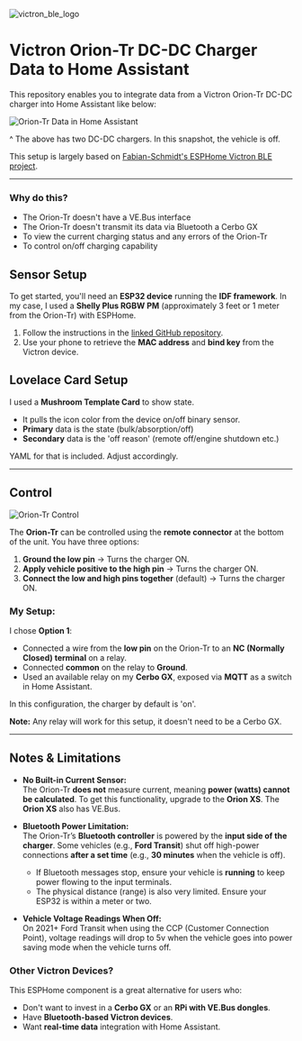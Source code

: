 ![victron_ble_logo](https://github.com/user-attachments/assets/10f85c0d-0de1-4c5c-becb-51f812454c00)

# Victron Orion-Tr DC-DC Charger Data to Home Assistant

This repository enables you to integrate data from a Victron Orion-Tr DC-DC charger into Home Assistant like below:

![Orion-Tr Data in Home Assistant](https://github.com/user-attachments/assets/812508dd-5cdc-4c7f-be6a-b3cc1ba8fe03)

^ The above has two DC-DC chargers.  In this snapshot, the vehicle is off.

This setup is largely based on [Fabian-Schmidt's ESPHome Victron BLE project](https://github.com/Fabian-Schmidt/esphome-victron_ble).

---

### Why do this?
- The Orion-Tr doesn't have a VE.Bus interface
- The Orion-Tr doesn't transmit its data via Bluetooth a Cerbo GX
- To view the current charging status and any errors of the Orion-Tr
- To control on/off charging capability

## Sensor Setup

To get started, you'll need an **ESP32 device** running the **IDF framework**. In my case, I used a **Shelly Plus RGBW PM** (approximately 3 feet or 1 meter from the Orion-Tr) with ESPHome.

1. Follow the instructions in the [linked GitHub repository](https://github.com/Fabian-Schmidt/esphome-victron_ble).
2. Use your phone to retrieve the **MAC address** and **bind key** from the Victron device.

## Lovelace Card Setup

I used a **Mushroom Template Card** to show state.  
- It pulls the icon color from the device on/off binary sensor.
- **Primary** data is the state (bulk/absorption/off)
- **Secondary** data is the 'off reason' (remote off/engine shutdown etc.)

YAML for that is included.  Adjust accordingly.

---

## Control

![Orion-Tr Control](https://github.com/user-attachments/assets/0d88d318-89cb-4f66-ad62-a5e3eb25ac8d)

The **Orion-Tr** can be controlled using the **remote connector** at the bottom of the unit. You have three options:

1. **Ground the low pin** → Turns the charger ON.  
2. **Apply vehicle positive to the high pin** → Turns the charger ON.  
3. **Connect the low and high pins together** (default) → Turns the charger ON.  

### My Setup:
I chose **Option 1**:
- Connected a wire from the **low pin** on the Orion-Tr to an **NC (Normally Closed) terminal** on a relay.
- Connected **common** on the relay to **Ground**.
- Used an available relay on my **Cerbo GX**, exposed via **MQTT** as a switch in Home Assistant.

In this configuration, the charger by default is 'on'.

**Note:** Any relay will work for this setup, it doesn't need to be a Cerbo GX.

---

## Notes & Limitations

- **No Built-in Current Sensor:**  
  The Orion-Tr **does not** measure current, meaning **power (watts) cannot be calculated**. To get this functionality, upgrade to the **Orion XS**.  The **Orion XS** also has VE.Bus.

- **Bluetooth Power Limitation:**  
  The Orion-Tr’s **Bluetooth controller** is powered by the **input side of the charger**. Some vehicles (e.g., **Ford Transit**) shut off high-power connections **after a set time** (e.g., **30 minutes** when the vehicle is off).  
  - If Bluetooth messages stop, ensure your vehicle is **running** to keep power flowing to the input terminals.
  - The physical distance (range) is also very limited.  Ensure your ESP32 is within a meter or two.

- **Vehicle Voltage Readings When Off:**  
  On 2021+ Ford Transit when using the CCP (Customer Connection Point), voltage readings will drop to 5v when the vehicle goes into power saving mode when the vehicle turns off. 

### Other Victron Devices?

This ESPHome component is a great alternative for users who:
- Don't want to invest in a **Cerbo GX** or an **RPi with VE.Bus dongles**.
- Have **Bluetooth-based Victron devices**.
- Want **real-time data** integration with Home Assistant.
